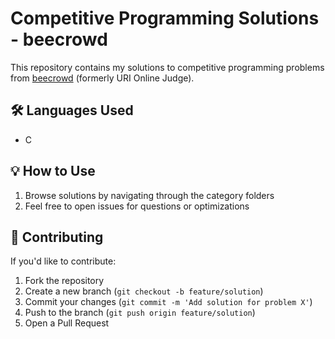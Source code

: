 # Competitive Programming Solutions - beecrowd

This repository contains my solutions to competitive programming problems from [beecrowd](https://www.beecrowd.com.br/) (formerly URI Online Judge).


## 🛠️ Languages Used

- C

## 💡 How to Use

1. Browse solutions by navigating through the category folders
2. Feel free to open issues for questions or optimizations

## 🤝 Contributing

If you'd like to contribute:
1. Fork the repository
2. Create a new branch (`git checkout -b feature/solution`)
3. Commit your changes (`git commit -m 'Add solution for problem X'`)
4. Push to the branch (`git push origin feature/solution`)
5. Open a Pull Request



